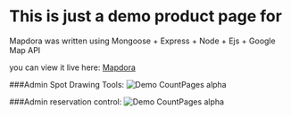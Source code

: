 # This is just a demo product page for 

Mapdora was written using Mongoose + Express + Node + Ejs + Google Map API

you can view it live here:
[Mapdora](https://mapdora.herokuapp.com/)

 ###Admin Spot Drawing Tools:
![Demo CountPages alpha](https://i.ibb.co/FwK95RZ/ezgif-com-gif-maker-2.gif)
 

 ###Admin reservation control:
![Demo CountPages alpha](https://i.ibb.co/hFxGgtK/ezgif-com-gif-maker-1.gif)
